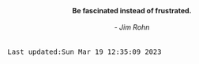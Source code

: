 
<div align="center"><b><span>Be fascinated instead of frustrated.</span></b><br><br><i> - Jim Rohn</i></div>
<br><br><kbd>Last updated:Sun Mar 19 12:35:09 2023</kbd>